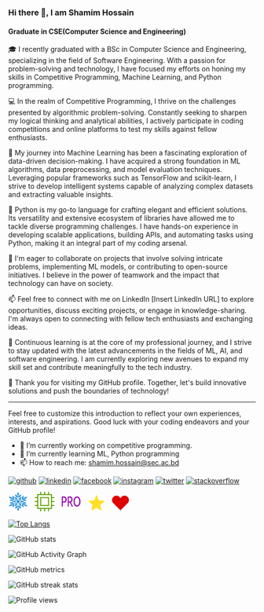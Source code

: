 ### Hi there 👋, I am Shamim Hossain
#### Graduate in CSE(Computer Science and Engineering)

🎓 I recently graduated with a BSc in Computer Science and Engineering, specializing in the field of Software Engineering. With a passion for problem-solving and technology, I have focused my efforts on honing my skills in Competitive Programming, Machine Learning, and Python programming.

💻 In the realm of Competitive Programming, I thrive on the challenges presented by algorithmic problem-solving. Constantly seeking to sharpen my logical thinking and analytical abilities, I actively participate in coding competitions and online platforms to test my skills against fellow enthusiasts.

🤖 My journey into Machine Learning has been a fascinating exploration of data-driven decision-making. I have acquired a strong foundation in ML algorithms, data preprocessing, and model evaluation techniques. Leveraging popular frameworks such as TensorFlow and scikit-learn, I strive to develop intelligent systems capable of analyzing complex datasets and extracting valuable insights.

🐍 Python is my go-to language for crafting elegant and efficient solutions. Its versatility and extensive ecosystem of libraries have allowed me to tackle diverse programming challenges. I have hands-on experience in developing scalable applications, building APIs, and automating tasks using Python, making it an integral part of my coding arsenal.

🔭 I'm eager to collaborate on projects that involve solving intricate problems, implementing ML models, or contributing to open-source initiatives. I believe in the power of teamwork and the impact that technology can have on society.

📫 Feel free to connect with me on LinkedIn [Insert LinkedIn URL] to explore opportunities, discuss exciting projects, or engage in knowledge-sharing. I'm always open to connecting with fellow tech enthusiasts and exchanging ideas.

🌱 Continuous learning is at the core of my professional journey, and I strive to stay updated with the latest advancements in the fields of ML, AI, and software engineering. I am currently exploring new avenues to expand my skill set and contribute meaningfully to the tech industry.

🚀 Thank you for visiting my GitHub profile. Together, let's build innovative solutions and push the boundaries of technology!

---

Feel free to customize this introduction to reflect your own experiences, interests, and aspirations. Good luck with your coding endeavors and your GitHub profile!

- 🔭 I’m currently working on competitive programming.
- 🌱 I’m currently learning ML, Python programming 
- 📫 How to reach me: shamim.hossain@sec.ac.bd 


[<img src='https://cdn.jsdelivr.net/npm/simple-icons@3.0.1/icons/github.svg' alt='github' height='40'>](https://github.com/Shamim65)  [<img src='https://cdn.jsdelivr.net/npm/simple-icons@3.0.1/icons/linkedin.svg' alt='linkedin' height='40'>](https://www.linkedin.com/in/Md/)  [<img src='https://cdn.jsdelivr.net/npm/simple-icons@3.0.1/icons/facebook.svg' alt='facebook' height='40'>](https://www.facebook.com/SHamim )  [<img src='https://cdn.jsdelivr.net/npm/simple-icons@3.0.1/icons/instagram.svg' alt='instagram' height='40'>](https://www.instagram.com/khanshamim1997/)  [<img src='https://cdn.jsdelivr.net/npm/simple-icons@3.0.1/icons/twitter.svg' alt='twitter' height='40'>](https://twitter.com/KShamim05)  [<img src='https://cdn.jsdelivr.net/npm/simple-icons@3.0.1/icons/stackoverflow.svg' alt='stackoverflow' height='40'>](https://stackoverflow.com/users/MD )  

<a href='https://archiveprogram.github.com/'><img src='https://raw.githubusercontent.com/acervenky/animated-github-badges/master/assets/acbadge.gif' width='40' height='40'></a> <a href='https://docs.github.com/en/developers'><img src='https://raw.githubusercontent.com/acervenky/animated-github-badges/master/assets/devbadge.gif' width='40' height='40'></a> <a href='https://github.com/pricing'><img src='https://raw.githubusercontent.com/acervenky/animated-github-badges/master/assets/pro.gif' width='40' height='40'></a> <a href='https://stars.github.com/'><img src='https://raw.githubusercontent.com/acervenky/animated-github-badges/master/assets/starbadge.gif' width='35' height='35'></a> <a href='https://docs.github.com/en/github/supporting-the-open-source-community-with-github-sponsors'><img src='https://raw.githubusercontent.com/acervenky/animated-github-badges/master/assets/sponsorbadge.gif' width='35' height='35'></a> 

[![Top Langs](https://github-readme-stats.vercel.app/api/top-langs/?username=Shamim65)](https://github.com/anuraghazra/github-readme-stats)

![GitHub stats](https://github-readme-stats.vercel.app/api?username=Shamim65&show_icons=true)  

![GitHub Activity Graph](https://activity-graph.herokuapp.com/graph?username=Shamim65)  

![GitHub metrics](https://metrics.lecoq.io/Shamim65)  

![GitHub streak stats](https://streak-stats.demolab.com/?user=Shamim65)  

![Profile views](https://gpvc.arturio.dev/Shamim65)  
